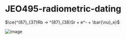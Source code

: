 # JEO495-radiometric-dating

$\ce{^{87}_{37}Rb -> ^{87}_{38}Sr + e^- + \bar{\nu}_e}$

![image](https://github.com/altarcag/JEO495-radiometric-dating/assets/26670231/3e0ea7c4-6247-42a7-9c8e-cba9bf88e44a)
